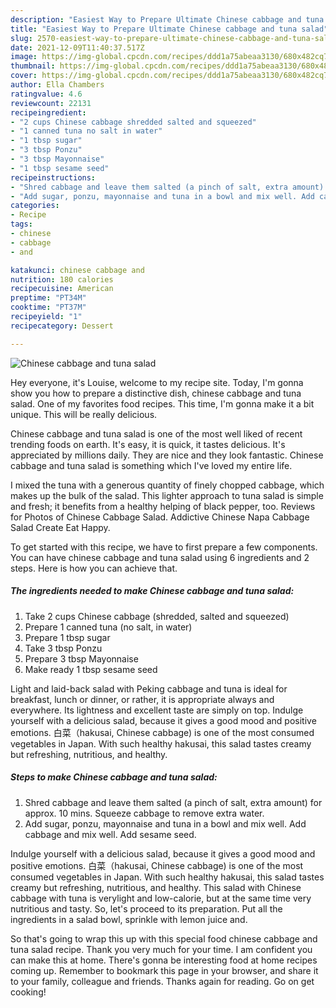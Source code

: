 ```yaml
---
description: "Easiest Way to Prepare Ultimate Chinese cabbage and tuna salad"
title: "Easiest Way to Prepare Ultimate Chinese cabbage and tuna salad"
slug: 2570-easiest-way-to-prepare-ultimate-chinese-cabbage-and-tuna-salad
date: 2021-12-09T11:40:37.517Z
image: https://img-global.cpcdn.com/recipes/ddd1a75abeaa3130/680x482cq70/chinese-cabbage-and-tuna-salad-recipe-main-photo.jpg
thumbnail: https://img-global.cpcdn.com/recipes/ddd1a75abeaa3130/680x482cq70/chinese-cabbage-and-tuna-salad-recipe-main-photo.jpg
cover: https://img-global.cpcdn.com/recipes/ddd1a75abeaa3130/680x482cq70/chinese-cabbage-and-tuna-salad-recipe-main-photo.jpg
author: Ella Chambers
ratingvalue: 4.6
reviewcount: 22131
recipeingredient:
- "2 cups Chinese cabbage shredded salted and squeezed"
- "1 canned tuna no salt in water"
- "1 tbsp sugar"
- "3 tbsp Ponzu"
- "3 tbsp Mayonnaise"
- "1 tbsp sesame seed"
recipeinstructions:
- "Shred cabbage and leave them salted (a pinch of salt, extra amount) for approx. 10 mins. Squeeze cabbage to remove extra water."
- "Add sugar, ponzu, mayonnaise and tuna in a bowl and mix well. Add cabbage and mix well. Add sesame seed."
categories:
- Recipe
tags:
- chinese
- cabbage
- and

katakunci: chinese cabbage and 
nutrition: 180 calories
recipecuisine: American
preptime: "PT34M"
cooktime: "PT37M"
recipeyield: "1"
recipecategory: Dessert

---
```



![Chinese cabbage and tuna salad](https://img-global.cpcdn.com/recipes/ddd1a75abeaa3130/680x482cq70/chinese-cabbage-and-tuna-salad-recipe-main-photo.jpg)

Hey everyone, it's Louise, welcome to my recipe site. Today, I'm gonna show you how to prepare a distinctive dish, chinese cabbage and tuna salad. One of my favorites food recipes. This time, I'm gonna make it a bit unique. This will be really delicious.

Chinese cabbage and tuna salad is one of the most well liked of recent trending foods on earth. It's easy, it is quick, it tastes delicious. It's appreciated by millions daily. They are nice and they look fantastic. Chinese cabbage and tuna salad is something which I've loved my entire life.

I mixed the tuna with a generous quantity of finely chopped cabbage, which makes up the bulk of the salad. This lighter approach to tuna salad is simple and fresh; it benefits from a healthy helping of black pepper, too. Reviews for Photos of Chinese Cabbage Salad. Addictive Chinese Napa Cabbage Salad Create Eat Happy.


To get started with this recipe, we have to first prepare a few components. You can have chinese cabbage and tuna salad using 6 ingredients and 2 steps. Here is how you can achieve that.

<!--inarticleads1-->

##### The ingredients needed to make Chinese cabbage and tuna salad:

1. Take 2 cups Chinese cabbage (shredded, salted and squeezed)
1. Prepare 1 canned tuna (no salt, in water)
1. Prepare 1 tbsp sugar
1. Take 3 tbsp Ponzu
1. Prepare 3 tbsp Mayonnaise
1. Make ready 1 tbsp sesame seed


Light and laid-back salad with Peking cabbage and tuna is ideal for breakfast, lunch or dinner, or rather, it is appropriate always and everywhere. Its lightness and excellent taste are simply on top. Indulge yourself with a delicious salad, because it gives a good mood and positive emotions. 白菜（hakusai, Chinese cabbage) is one of the most consumed vegetables in Japan. With such healthy hakusai, this salad tastes creamy but refreshing, nutritious, and healthy. 

<!--inarticleads2-->

##### Steps to make Chinese cabbage and tuna salad:

1. Shred cabbage and leave them salted (a pinch of salt, extra amount) for approx. 10 mins. Squeeze cabbage to remove extra water.
1. Add sugar, ponzu, mayonnaise and tuna in a bowl and mix well. Add cabbage and mix well. Add sesame seed.


Indulge yourself with a delicious salad, because it gives a good mood and positive emotions. 白菜（hakusai, Chinese cabbage) is one of the most consumed vegetables in Japan. With such healthy hakusai, this salad tastes creamy but refreshing, nutritious, and healthy. This salad with Chinese cabbage with tuna is verylight and low-calorie, but at the same time very nutritious and tasty. So, let's proceed to its preparation. Put all the ingredients in a salad bowl, sprinkle with lemon juice and. 

So that's going to wrap this up with this special food chinese cabbage and tuna salad recipe. Thank you very much for your time. I am confident you can make this at home. There's gonna be interesting food at home recipes coming up. Remember to bookmark this page in your browser, and share it to your family, colleague and friends. Thanks again for reading. Go on get cooking!
